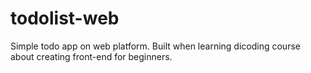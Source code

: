 # todolist-web
Simple todo app on web platform. Built when learning dicoding course about creating front-end for beginners.
